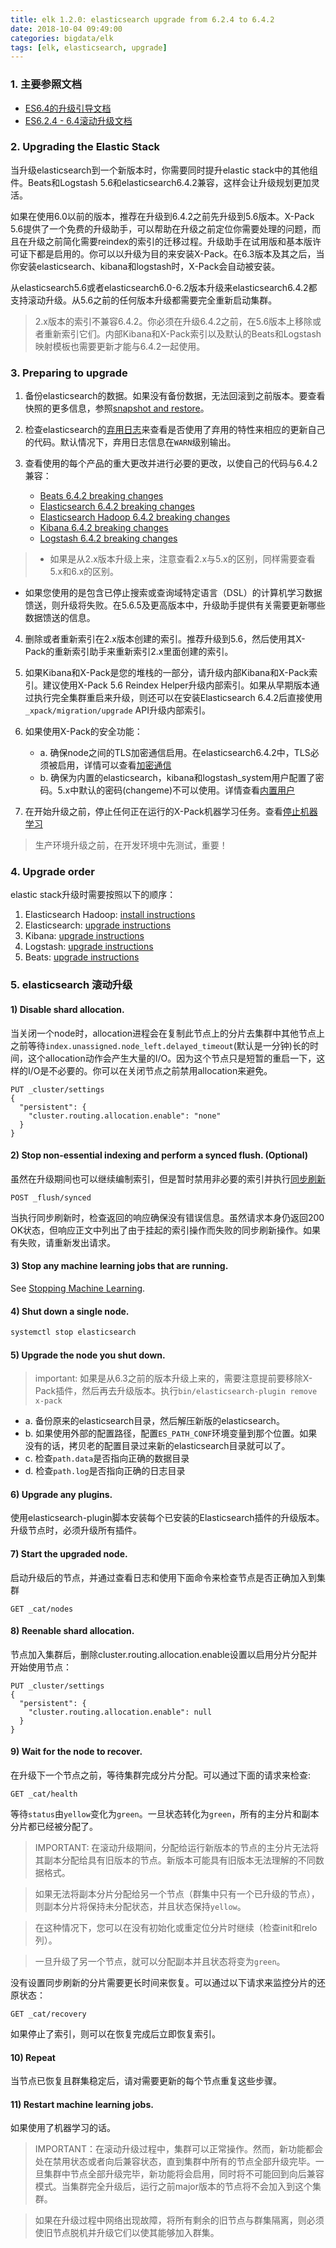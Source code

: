 ```yaml
---
title: elk 1.2.0: elasticsearch upgrade from 6.2.4 to 6.4.2
date: 2018-10-04 09:49:00
categories: bigdata/elk
tags: [elk, elasticsearch, upgrade]
---
```


### 1. 主要参照文档
- [ES6.4的升级引导文档](https://www.elastic.co/guide/en/elasticsearch/reference/current/setup-upgrade.html)
- [ES6.2.4 - 6.4滚动升级文档](https://www.elastic.co/guide/en/elasticsearch/reference/current/rolling-upgrades.html)

### 2. Upgrading the Elastic Stack
当升级elasticsearch到一个新版本时，你需要同时提升elastic stack中的其他组件。Beats和Logstash 5.6和elasticsearch6.4.2兼容，这样会让升级规划更加灵活。

如果在使用6.0以前的版本，推荐在升级到6.4.2之前先升级到5.6版本。X-Pack 5.6提供了一个免费的升级助手，可以帮助在升级之前定位你需要处理的问题，而且在升级之前简化需要reindex的索引的迁移过程。升级助手在试用版和基本版许可证下都是启用的。你可以以升级为目的来安装X-Pack。在6.3版本及其之后，当你安装elasticsearch、kibana和logstash时，X-Pack会自动被安装。

从elasticsearch5.6或者elasticsearch6.0-6.2版本升级来elasticsearch6.4.2都支持滚动升级。从5.6之前的任何版本升级都需要完全重新启动集群。
> 2.x版本的索引不兼容6.4.2。你必须在升级6.4.2之前，在5.6版本上移除或者重新索引它们。内部Kibana和X-Pack索引以及默认的Beats和Logstash映射模板也需要更新才能与6.4.2一起使用。

### 3. Preparing to upgrade
1. 备份elasticsearch的数据。如果没有备份数据，无法回滚到之前版本。要查看快照的更多信息，参照[snapshot and restore](https://github.com/xiaotuanyu120/linux-Operation-and-maintenance-manual/blob/master/bigdata/elk/elk_1.0.8.a_elasticsearch_modules_snapshot_and_restore.md)。

2. 检查elasticsearch的[弃用日志](https://www.elastic.co/guide/en/elasticsearch/reference/6.4/settings.html)来查看是否使用了弃用的特性来相应的更新自己的代码。默认情况下，弃用日志信息在`WARN`级别输出。

3. 查看使用的每个产品的重大更改并进行必要的更改，以使自己的代码与6.4.2兼容：
    - [Beats 6.4.2 breaking changes](https://www.elastic.co/guide/en/beats/libbeat/6.4/breaking-changes.html)
    - [Elasticsearch 6.4.2 breaking changes](https://www.elastic.co/guide/en/elasticsearch/reference/6.4/breaking-changes.html)
    - [Elasticsearch Hadoop 6.4.2 breaking changes](https://www.elastic.co/guide/en/elasticsearch/hadoop/6.4/breaking-changes.html)
    - [Kibana 6.4.2 breaking changes](https://www.elastic.co/guide/en/kibana/6.4/breaking-changes.html)
    - [Logstash 6.4.2 breaking changes](http://www.elastic.co/guide/en/logstash/6.4/breaking-changes.html)
> - 如果是从2.x版本升级上来，注意查看2.x与5.x的区别，同样需要查看5.x和6.x的区别。
- 如果您使用的是包含已停止搜索或查询域特定语言（DSL）的计算机学习数据馈送，则升级将失败。在5.6.5及更高版本中，升级助手提供有关需要更新哪些数据馈送的信息。

4. 删除或者重新索引在2.x版本创建的索引。推荐升级到5.6，然后使用其X-Pack的重新索引助手来重新索引2.x里面创建的索引。

5. 如果Kibana和X-Pack是您的堆栈的一部分，请升级内部Kibana和X-Pack索引。建议使用X-Pack 5.6 Reindex Helper升级内部索引。如果从早期版本通过执行完全集群重启来升级，则还可以在安装Elasticsearch 6.4.2后直接使用`_xpack/migration/upgrade` API升级内部索引。

6. 如果使用X-Pack的安全功能：
    - a. 确保node之间的TLS加密通信启用。在elasticsearch6.4.2中，TLS必须被启用，详情可以查看[加密通信](https://www.elastic.co/guide/en/elastic-stack-overview/6.4/encrypting-communications.html) 
    - b. 确保为内置的elasticsearch，kibana和logstash_system用户配置了密码。5.x中默认的密码(changeme)不可以使用。详情查看[内置用户](https://www.elastic.co/guide/en/elastic-stack-overview/6.4/built-in-users.html)

7. 在开始升级之前，停止任何正在运行的X-Pack机器学习任务。查看[停止机器学习](https://www.elastic.co/guide/en/elastic-stack-overview/6.4/stopping-ml.html)

> 生产环境升级之前，在开发环境中先测试，重要！

### 4. Upgrade order
elastic stack升级时需要按照以下的顺序：
1. Elasticsearch Hadoop: [install instructions](https://www.elastic.co/guide/en/elasticsearch/hadoop/6.4/install.html)
2. Elasticsearch: [upgrade instructions](https://www.elastic.co/guide/en/elasticsearch/reference/6.4/setup-upgrade.html)
3. Kibana: [upgrade instructions](https://www.elastic.co/guide/en/kibana/6.4/upgrade.html)
4. Logstash: [upgrade instructions](http://www.elastic.co/guide/en/logstash/6.4/upgrading-logstash.html)
5. Beats: [upgrade instructions](https://www.elastic.co/guide/en/beats/libbeat/6.4/upgrading.html)

### 5. elasticsearch 滚动升级
#### 1) Disable shard allocation.
当关闭一个node时，allocation进程会在复制此节点上的分片去集群中其他节点上之前等待`index.unassigned.node_left.delayed_timeout`(默认是一分钟)长的时间，这个allocation动作会产生大量的I/O。因为这个节点只是短暂的重启一下，这样的I/O是不必要的。你可以在关闭节点之前禁用allocation来避免。
```
PUT _cluster/settings
{
  "persistent": {
    "cluster.routing.allocation.enable": "none"
  }
}
```

#### 2) Stop non-essential indexing and perform a synced flush. (Optional)
虽然在升级期间也可以继续编制索引，但是暂时禁用非必要的索引并执行[同步刷新](https://www.elastic.co/guide/en/elasticsearch/reference/current/indices-synced-flush.html)
```
POST _flush/synced
```
当执行同步刷新时，检查返回的响应确保没有错误信息。虽然请求本身仍返回200 OK状态，但响应正文中列出了由于挂起的索引操作而失败的同步刷新操作。如果有失败，请重新发出请求。

#### 3) Stop any machine learning jobs that are running. 
See [Stopping Machine Learning](https://www.elastic.co/guide/en/elastic-stack-overview/6.4/stopping-ml.html).

#### 4) Shut down a single node.
``` bash
systemctl stop elasticsearch
```

#### 5) Upgrade the node you shut down.
> important: 如果是从6.3之前的版本升级上来的，需要注意提前要移除X-Pack插件，然后再去升级版本。执行`bin/elasticsearch-plugin remove x-pack`

- a. 备份原来的elasticsearch目录，然后解压新版的elasticsearch。
- b. 如果使用外部的配置路径，配置`ES_PATH_CONF`环境变量到那个位置。如果没有的话，拷贝老的配置目录过来新的elasticsearch目录就可以了。
- c. 检查`path.data`是否指向正确的数据目录
- d. 检查`path.log`是否指向正确的日志目录

#### 6) Upgrade any plugins.
使用elasticsearch-plugin脚本安装每个已安装的Elasticsearch插件的升级版本。升级节点时，必须升级所有插件。

#### 7) Start the upgraded node.
启动升级后的节点，并通过查看日志和使用下面命令来检查节点是否正确加入到集群
```
GET _cat/nodes
```

#### 8) Reenable shard allocation.
节点加入集群后，删除cluster.routing.allocation.enable设置以启用分片分配并开始使用节点：
```
PUT _cluster/settings
{
  "persistent": {
    "cluster.routing.allocation.enable": null
  }
}
```

#### 9) Wait for the node to recover.
在升级下一个节点之前，等待集群完成分片分配。可以通过下面的请求来检查:
```
GET _cat/health
```
等待`status`由`yellow`变化为`green`。一旦状态转化为`green`，所有的主分片和副本分片都已经被分配了。

> IMPORTANT: 在滚动升级期间，分配给运行新版本的节点的主分片无法将其副本分配给具有旧版本的节点。新版本可能具有旧版本无法理解的不同数据格式。

> 如果无法将副本分片分配给另一个节点（群集中只有一个已升级的节点），则副本分片将保持未分配状态，并且状态保持`yellow`。

> 在这种情况下，您可以在没有初始化或重定位分片时继续（检查init和relo列）。

> 一旦升级了另一个节点，就可以分配副本并且状态将变为`green`。

没有设置同步刷新的分片需要更长时间来恢复。可以通过以下请求来监控分片的还原状态：
```
GET _cat/recovery
```
如果停止了索引，则可以在恢复完成后立即恢复索引。

#### 10) Repeat
当节点已恢复且群集稳定后，请对需要更新的每个节点重复这些步骤。

#### 11) Restart machine learning jobs.
如果使用了机器学习的话。

> IMPORTANT：在滚动升级过程中，集群可以正常操作。然而，新功能都会处在禁用状态或者向后兼容状态，直到集群中所有的节点全部升级完毕。一旦集群中节点全部升级完毕，新功能将会启用，同时将不可能回到向后兼容模式。当集群完全升级后，运行之前major版本的节点将不会加入到这个集群。

> 如果在升级过程中网络出现故障，将所有剩余的旧节点与群集隔离，则必须使旧节点脱机并升级它们以使其能够加入群集。